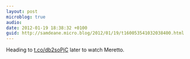 ```yaml
---
layout: post
microblog: true
audio: 
date: 2012-01-19 18:38:32 +0100
guid: http://samdeane.micro.blog/2012/01/19/t160053541032038400.html
---
```

Heading to [t.co/db2soPjC](http://t.co/db2soPjC) later to watch Meretto.
